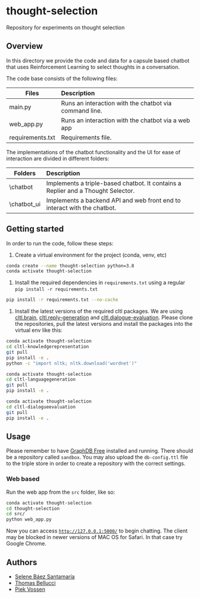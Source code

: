 # thought-selection

Repository for experiments on thought selection

## Overview

In this directory we provide the code and data for a capsule based chatbot that uses Reinforcement Learning to select
thoughts in a conversation.

The code base consists of the following files:

| Files            | Description                                            |
|------------------|:-------------------------------------------------------|
| main.py          | Runs an interaction with the chatbot via command line. |
| web_app.py       | Runs an interaction with the chatbot via a web app     |
| requirements.txt | Requirements file.                                     |

[comment]: <> (| interactive_chatbot.py  | Runs an interaction with the chatbot via a Jupyter notebook|)

<p> The implementations of the chatbot functionality and the UI for ease of interaction are divided in different folders:</p>

| Folders      | Description                                                                      |
|--------------|:---------------------------------------------------------------------------------|
| \\chatbot    | Implements a triple-based chatbot. It contains a Replier and a Thought Selector. |
| \\chatbot_ui | Implements a backend API and web front end to interact with the chatbot.         |

## Getting started

In order to run the code, follow these steps:

1) Create a virtual environment for the project (conda, venv, etc)

```bash
conda create --name thought-selection python=3.8
conda activate thought-selection
```

1) Install the required dependencies in `requirements.txt` using a regular `pip install -r requirements.txt`

```bash
pip install -r requirements.txt --no-cache
```

1) Install the latest versions of the required cltl packages. We are
   using [cltl.brain](https://github.com/leolani/cltl-knowledgerepresentation),
   [cltl.reply-generation](https://github.com/leolani/cltl-languagegeneration)
   and [cltl.dialogue-evaluation](https://github.com/leolani/cltl-dialogueevaluation). Please clone the repositories,
   pull the latest versions and install the packages into the virtual env like this:

```bash
conda activate thought-selection
cd cltl-knowledgerepresentation
git pull
pip install -e .
python -c "import nltk; nltk.download('wordnet')"
```

```bash
conda activate thought-selection
cd cltl-languagegeneration
git pull
pip install -e .
```

```bash
conda activate thought-selection
cd cltl-dialogueevaluation
git pull
pip install -e .
```

[comment]: <> (**Important:** In order to run NSP, make sure to download the NSP model and place the resource files into a)

[comment]: <> (directory `\next_sentence_prediction\model`. The model files can be found in the)

[comment]: <> (following [Google Drive folder]&#40;https://drive.google.com/drive/folders/10GEpnjqXn4DfyKjFjJG7KbJEygvdAI2J?usp=sharing&#41;.)

[comment]: <> (The code has been tested on both Windows 10 and Ubuntu 20.04.)

## Usage

Please remember to have [GraphDB Free](http://graphdb.ontotext.com/) installed and running. There should be a repository
called `sandbox`. You may also upload the `db-config.ttl` file to the triple store in order to create a repository with
the correct settings.

[comment]: <> (### Command line)

[comment]: <> (Run any of the following to begin chatting on the command line.)

[comment]: <> (**Windows:**<br>)

[comment]: <> (RL:      `$ py -3 main.py --speaker=john --mode=RL --savefile=/../../resources/thoughts.json `<br>)

[comment]: <> (NSP:    `$ py -3 main.py --speaker=john --mode=NSP --savefile=/../../resources/model `<br>)

[comment]: <> (Lenka: `$ py -3 main.py --speaker=john --mode=Lenka `)

[comment]: <> (**Ubuntu:**<br>)

[comment]: <> (RL:      `$ python3 main.py --speaker=john --mode=RL --savefile=/../../resources/thoughts.json `<br>)

[comment]: <> (NSP:    `$ python3 main.py --speaker=john --mode=NSP --savefile=/../../resources/model `<br>)

[comment]: <> (Lenka: `$ python3 main.py --speaker=john --mode=Lenka `)

[comment]: <> (### Jupyter notebook)

[comment]: <> (Initialize a Jupyter Lab session like so:)

[comment]: <> (```bash)

[comment]: <> (cd src)

[comment]: <> (jupyter-lab)

[comment]: <> (```)

[comment]: <> (Now run the `interactive_chatbot.ipynb` notebook to begin chatting.)

### Web based

Run the web app from the `src` folder, like so:

```bash
conda activate thought-selection
cd thought-selection
cd src/
python web_app.py
```

Now you can access [`http://127.0.0.1:5000/`](http://127.0.0.1:5000/) to begin chatting. The client may be blocked in
newer versions of MAC OS for Safari. In that case try Google Chrome.

## Authors

* [Selene Báez Santamaría](https://selbaez.github.io/)
* [Thomas Bellucci](https://github.com/thomas097)
* [Piek Vossen](https://github.com/piekvossen)



